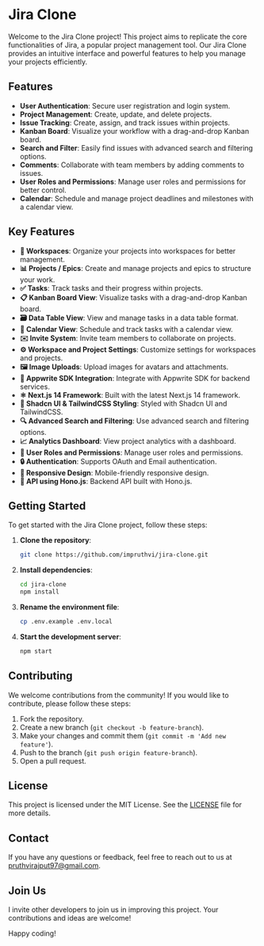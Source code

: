 # Jira Clone

Welcome to the Jira Clone project! This project aims to replicate the core functionalities of Jira, a popular project management tool. Our Jira Clone provides an intuitive interface and powerful features to help you manage your projects efficiently.

## Features

- **User Authentication**: Secure user registration and login system.
- **Project Management**: Create, update, and delete projects.
- **Issue Tracking**: Create, assign, and track issues within projects.
- **Kanban Board**: Visualize your workflow with a drag-and-drop Kanban board.
- **Search and Filter**: Easily find issues with advanced search and filtering options.
- **Comments**: Collaborate with team members by adding comments to issues.
- **User Roles and Permissions**: Manage user roles and permissions for better control.
- **Calendar**: Schedule and manage project deadlines and milestones with a calendar view.

## Key Features

- **🏢 Workspaces**: Organize your projects into workspaces for better management.
- **📊 Projects / Epics**: Create and manage projects and epics to structure your work.
- **✅ Tasks**: Track tasks and their progress within projects.
- **📋 Kanban Board View**: Visualize tasks with a drag-and-drop Kanban board.
- **🗃️ Data Table View**: View and manage tasks in a data table format.
- **📅 Calendar View**: Schedule and track tasks with a calendar view.
- **✉️ Invite System**: Invite team members to collaborate on projects.
- **⚙️ Workspace and Project Settings**: Customize settings for workspaces and projects.
- **🖼️ Image Uploads**: Upload images for avatars and attachments.
- **🔌 Appwrite SDK Integration**: Integrate with Appwrite SDK for backend services.
- **⚛️ Next.js 14 Framework**: Built with the latest Next.js 14 framework.
- **🎨 Shadcn UI & TailwindCSS Styling**: Styled with Shadcn UI and TailwindCSS.
- **🔍 Advanced Search and Filtering**: Use advanced search and filtering options.
- **📈 Analytics Dashboard**: View project analytics with a dashboard.
- **👥 User Roles and Permissions**: Manage user roles and permissions.
- **🔒 Authentication**: Supports OAuth and Email authentication.
- **📱 Responsive Design**: Mobile-friendly responsive design.
- **🚀 API using Hono.js**: Backend API built with Hono.js.

## Getting Started

To get started with the Jira Clone project, follow these steps:

1. **Clone the repository**:
    ```bash
    git clone https://github.com/impruthvi/jira-clone.git
    ```
2. **Install dependencies**:
    ```bash
    cd jira-clone
    npm install
    ```
3. **Rename the environment file**:
    ```bash
    cp .env.example .env.local
    ```
4. **Start the development server**:
    ```bash
    npm start
    ```

## Contributing

We welcome contributions from the community! If you would like to contribute, please follow these steps:

1. Fork the repository.
2. Create a new branch (`git checkout -b feature-branch`).
3. Make your changes and commit them (`git commit -m 'Add new feature'`).
4. Push to the branch (`git push origin feature-branch`).
5. Open a pull request.

## License

This project is licensed under the MIT License. See the [LICENSE](LICENSE) file for more details.

## Contact

If you have any questions or feedback, feel free to reach out to us at [pruthvirajput97@gmail.com](mailto:pruthvirajput97@gmail.com).

## Join Us

I invite other developers to join us in improving this project. Your contributions and ideas are welcome!

Happy coding!
